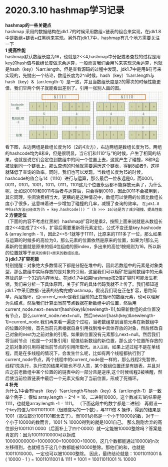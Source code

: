 # 2020.3.10 hashmap学习记录  

**hashmap的一些关键点**  
hashmap 采用的数据结构在jdk1.7的时候采用数组+链表的组合来实现，在jdk1.8中是数组+链表+红黑树来实现。另外在jdk1.7中，hashmap有几个地方需要关注一下  
**1 提高性能**  
hashmap默认数组长度为16，也就是2<<4,hashmap中分配或者查找的过程是用key的hash值与数组长度做求余运算，一般而言我们会用%来实现求余运算，也就是hash（key）%arr.length，但是查看源码的过程中发现，jdk1.7中是用&符号来实现的，先抛出一个结论，数组长度为2^n时候，hash（key）%arr.length与hash（key）&（arr.length-1）是一致，并且当数组长度是2的幂次的时候性能更佳，我们举两个例子就能看出差别了。引用一张别人画的图。
![alt 属性文本](https://github.com/781303842/Mainstudy/blob/master/hashmap.png)
看下图，左边两组是数组长度为16（2的4次方），右边两组是数组长度为15。两组的hashcode均为8和9，但是很明显，当它们和1110“与”的时候，产生了相同的结果，也就是说它们会定位到数组中的同一个位置上去，这就产生了碰撞，8和9会被放到同一个链表上，那么查询的时候就需要遍历这个链表，得到8或者9，这样就降低了查询的效率。同时，我们也可以发现，当数组长度为15的时候，hashcode的值会与14（1110）进行与运算，那么最后一位永远是0，而0001，0011，0101，1001，1011，0111，1101这几个位置永远都不能存放元素了，为什么呢，比如说0010和0011与后者与运算后，只会得到0010，因此0011不会被用到，其它同理，空间浪费相当大，更糟的是这种情况中，数组可以使用的位置比数组长度小了很多，这意味着进一步增加了碰撞的几率，减慢了查询的效率。  `在jdk1.8中hash方法已经改为(h = key.hashCode()) ^ (h >>> 16)还是为了减少碰撞，提高性能`  
**2 方便定位**  
（下面的内容不考虑红黑树）hashmap扩容时是乘2，按照上面来说就是从数组长度2<<4变成了2<<5，扩容后需要重新将元素定位，公式不变还是key.hashcode & (array.length - 1)，因此2<<5-1就等于11111，比原来的1111多了一位，那么如果与运算的时候多的高位为0，那么元素的位置依然是原来的位置，如果为1那么元素新的位置就是原来的低4位组成的原index，多出来的高位1按规则为16，所以新的位置就等于`原来的索引+原来的数组长度`。  
**3 jdk1.7扩容死锁**  
特别提醒：对象绝大多数情况下都是分配在堆中的，因此若数组中的元素是对象类型，那么数组中实际存放的是对象的引用，这里我们可以粗矿把当前数组中的元素存放的是一个32的内存地址。在jdk1.7中如果hashmap按2倍扩容时可能发生死锁，我们来分析一下具体原因，关于扩容的具体代码我就不上传了。我们都知道jdk1.7中采用数据+链表的结构完成hashmap，假设我们现在正在扩容，思路简单，两层循环，设current_node是我们当前的正在循环的数组元素，也可以理解为头结点，然后我们计算出当前节点数据在新数组中的位置，然后用current_node.next=newarr[hash(key)&(newlength-1)],如果新数组的此位置没有节点，那么current_node.next=null，然后newarr[hash(key)&newlength-1]=current_node.我们再来看一遍这个过程，当老数组拿到当前元素在新数组中的位置的时候，首先当前元素根据自身引用找到堆中具体存放的对象，然后修改自己对象的next为之前对象的引用。如果新位置没有元素那么next=null。然后我们将当前节点（也是一个对象引用）赋值给新数组的新位置，那么这个位置所存放的之前对象的引用将被当前节点的引用所取代。`进入正题`，如果上述过程不是在单线程，而是在多线程的情况下，会发生什么呢，比如有两个线程都执行到了current_node节点，两个线程中的current_node是一样的，那么线程2先暂停，线程1先执行，执行完的结果可能也不尽人意，某个数组位置还是有链表，并且对应之前老数组中某个位置的的链表中的一部分且是逆序,这个时候线程2被唤醒，然后使当前位置链表中最后一个元素又指向了当前位置，形成了死循环。  
**4 补充**  
为什么1中会有hash（key）%arr.length与hash（key）&（arr.length-1）是一致  
举个例子：
假如 array.length = 2^4 = 16，二进制10000。这个数减去1的结果是1111，也就是array.length -1 = 1111。
（下面这段中的数字都是二进制）
再假设一个key的值为10011011001（很随意写的一个数），与1111做 & 操作，得到的结果是1001（高位部分1001101都舍去了）。而1001必然是一个小于10000的数，对于一个小于10000的数而言，1001 % 10000得到的就是1001自己。
那么刚刚舍弃的高位部分1001101 0000（后面补上了四个0000）就一定能被10000整除吗？答案是肯定的：因为10011010000可以拆成10000000000+10000000+1000000+10000，这几个数都能通过10000的n次左移得到，也就相当于这几个数都能被10000整除。那他们的和，也就是10011010000，一定也可以被10000整除。
因此，最终结论就是：10011011001 & ( 10000 - 1 ) = 10011011001 & 1111 = 1001 = 10011011001 % 10000

